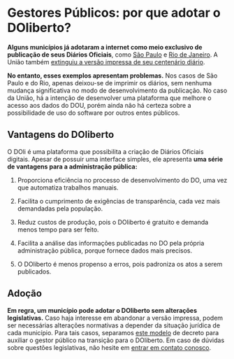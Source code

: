 ---
---
# Gestores Públicos: por que adotar o DOliberto?

**Alguns municípios já adotaram a internet como meio exclusivo de publicação de seus Diários Oficiais**, como 
[São Paulo](http://www1.folha.uol.com.br/cotidiano/2017/03/1862923-diario-oficial-de-sp-deixara-de-ter-versao-impressa-anuncia-prefeito.shtml)
e [Rio de Janeiro](https://www.facebook.com/marcelocrivella/videos/1616522061704371/).
A União também [extinguiu a versão impressa de seu centenário diário](http://portal.imprensanacional.gov.br/web/guest/diario-oficial-da-uniao?p_p_id=101&p_p_lifecycle=0&p_p_state=maximized&p_p_mode=view&_101_struts_action=%2Fasset_publisher%2Fview_content&_101_returnToFullPageURL=%2Fdiario-oficial-da-uniao&_101_assetEntryId=577466&_101_type=content&_101_groupId=68942&_101_urlTitle=decreto-n-9-215-de-29-de-novembro-2017&inheritRedirect=false&redirect=http%3A%2F%2Fportal.imprensanacional.gov.br%2Fweb%2Fguest%2Fdiario-oficial-da-uniao%3Fp_p_id%3D3%26p_p_lifecycle%3D0%26p_p_state%3Dmaximized%26p_p_mode%3Dview%26_3_groupId%3D0%26_3_keywords%3Ddi%25C3%25A1rio%2Boficial%2Bimpresso%26_3_struts_action%3D%252Fsearch%252Fsearch%26_3_redirect%3D%252Fdiario-oficial-da-uniao). 

**No entanto, esses exemplos apresentam problemas.** Nos casos de São
Paulo e do Rio, apenas deixou-se de imprimir os diários, sem nenhuma
mudança significativa no modo de desenvolvimento da publicação. No
caso da União, há a intenção de desenvolver uma plataforma que melhore
o acesso aos dados do DOU, porém ainda não há certeza sobre a
possibilidade de uso do software por outros entes públicos.

## Vantagens do DOliberto
O DOli é uma plataforma que possibilita a criação de Diários Oficiais
digitais. Apesar de possuir uma interface simples, ele apresenta **uma
série de vantagens para a administração pública:**

1. Proporciona eficiência no processo de desenvolvimento do DO, uma vez que
   automatiza trabalhos manuais.

2. Facilita o cumprimento de exigências de transparência, cada vez
   mais demandadas pela população.

3. Reduz custos de produção, pois o DOliberto é gratuito e demanda
   menos tempo para ser feito.

4. Facilita a análise das informações publicadas no DO pela própria
   administração pública, porque fornece dados mais precisos.

5. O DOliberto é menos propenso a erros, pois padroniza os atos a
   serem publicados.


## Adoção

**Em regra, um município pode adotar o DOliberto sem alterações
legislativas.** Caso haja interesse em abandonar a versão impressa,
podem ser necessárias alterações normativas a depender da situação
jurídica de cada município. Para tais casos, separamos [este
modelo](https://docs.google.com/document/d/1DNGfhofBNcM4bs4gUpSqt9p_z_Z_LdWmr6K_8zpV0kU/edit?usp=sharing)
de decreto para auxiliar o gestor público na transição para o
DOliberto. Em caso de dúvidas sobre questões legislativas, não hesite
em [entrar em contato conosco](mailto:labfgv+doliberto@gmail.com).
